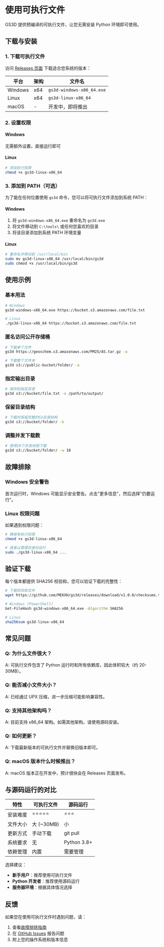 # 使用可执行文件

GS3D 提供预编译的可执行文件，让您无需安装 Python 环境即可使用。

## 下载与安装

### 1. 下载可执行文件

访问 [Releases 页面](https://github.com/MEKXH/gs3d/releases/latest) 下载适合您系统的版本：

| 平台 | 架构 | 文件名 |
|------|------|--------|
| Windows | x64 | `gs3d-windows-x86_64.exe` |
| Linux | x64 | `gs3d-linux-x86_64` |
| macOS | - | 开发中，即将推出 |

### 2. 设置权限

#### Windows
无需额外设置，直接运行即可

#### Linux
```bash
# 添加执行权限
chmod +x gs3d-linux-x86_64
```

### 3. 添加到 PATH（可选）

为了能在任何位置使用 `gs3d` 命令，您可以将可执行文件添加到系统 PATH：

#### Windows
1. 将 `gs3d-windows-x86_64.exe` 重命名为 `gs3d.exe`
2. 将文件移动到 `C:\tools\` 或任何您喜欢的目录
3. 将该目录添加到系统 PATH 环境变量

#### Linux
```bash
# 重命名并移动到 /usr/local/bin
sudo mv gs3d-linux-x86_64 /usr/local/bin/gs3d
sudo chmod +x /usr/local/bin/gs3d
```

## 使用示例

### 基本用法

```bash
# Windows
gs3d-windows-x86_64.exe https://bucket.s3.amazonaws.com/file.txt

# Linux
./gs3d-linux-x86_64 https://bucket.s3.amazonaws.com/file.txt
```

### 匿名访问公开存储桶

```bash
# 下载单个文件
gs3d https://geoschem.s3.amazonaws.com/PM25/AS.tar.gz -a

# 下载整个文件夹
gs3d s3://public-bucket/folder/ -a
```

### 指定输出目录

```bash
# 保存到指定目录
gs3d s3://bucket/file.txt -o /path/to/output/
```

### 保留目录结构

```bash
# 下载时保留完整的S3目录结构
gs3d s3://bucket/folder/ -k
```

### 调整并发下载数

```bash
# 使用10个并发线程下载
gs3d s3://bucket/folder/ -w 10
```

## 故障排除

### Windows 安全警告

首次运行时，Windows 可能显示安全警告。点击"更多信息"，然后选择"仍要运行"。

### Linux 权限问题

如果遇到权限问题：

```bash
# 确保有执行权限
chmod +x gs3d-linux-x86_64

# 或者以管理员身份运行
sudo ./gs3d-linux-x86_64 ...
```

## 验证下载

每个版本都提供 SHA256 校验和，您可以验证下载的完整性：

```bash
# 下载校验和文件
wget https://github.com/MEKXH/gs3d/releases/download/v1.0.0/checksums.txt

# Windows (PowerShell)
Get-FileHash gs3d-windows-x86_64.exe -Algorithm SHA256

# Linux
sha256sum gs3d-linux-x86_64
```

## 常见问题

### Q: 为什么文件很大？
A: 可执行文件包含了 Python 运行时和所有依赖库，因此体积较大（约 20-30MB）。

### Q: 能否减小文件大小？
A: 已经通过 UPX 压缩，进一步压缩可能影响兼容性。

### Q: 支持其他架构吗？
A: 目前支持 x86_64 架构。如需其他架构，请使用源码安装。

### Q: 如何更新？
A: 下载最新版本的可执行文件并替换旧版本即可。

### Q: macOS 版本什么时候推出？
A: macOS 版本正在开发中，预计很快会在 Releases 页面发布。

## 与源码运行的对比

| 特性 | 可执行文件 | 源码运行 |
|------|------------|----------|
| 安装难度 | ⭐⭐⭐⭐⭐ | ⭐⭐⭐ |
| 文件大小 | 大 (~30MB) | 小 |
| 更新方式 | 手动下载 | git pull |
| 系统要求 | 无 | Python 3.8+ |
| 依赖管理 | 内置 | 需要管理 |

选择建议：
- **新手用户**：推荐使用可执行文件
- **Python 开发者**：推荐使用源码运行
- **服务器环境**：根据具体情况选择

## 反馈

如果您在使用可执行文件时遇到问题，请：

1. 查看[故障排除指南](/guide/troubleshooting)
2. 在 [GitHub Issues](https://github.com/MEKXH/gs3d/issues) 报告问题
3. 附上您的操作系统和版本信息